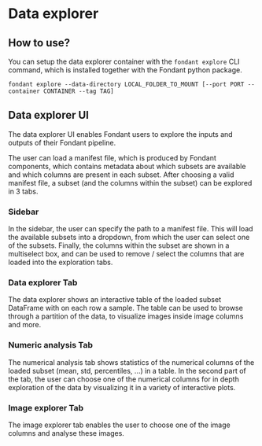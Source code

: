 # Data explorer

## How to use?
You can setup the data explorer container with the `fondant explore` CLI command, which is installed together with the Fondant python package.

```
fondant explore --data-directory LOCAL_FOLDER_TO_MOUNT [--port PORT --container CONTAINER --tag TAG]
```

## Data explorer UI

The data explorer UI enables Fondant users to explore the inputs and outputs of their Fondant pipeline.

The user can load a manifest file, which is produced by Fondant components, which contains metadata about which subsets are available and which columns are present in each subset. After choosing a valid manifest file, a subset (and the columns within the subset) can be explored in 3 tabs.

### Sidebar
In the sidebar, the user can specify the path to a manifest file. This will load the available subsets into a dropdown, from which the user can select one of the subsets. Finally, the columns within the subset are shown in a multiselect box, and can be used to remove / select the columns that are loaded into the exploration tabs.
### Data explorer Tab
The data explorer shows an interactive table of the loaded subset DataFrame with on each row a sample. The table can be used to browse through a partition of the data, to visualize images inside image columns and more.

### Numeric analysis Tab
The numerical analysis tab shows statistics of the numerical columns of the loaded subset (mean, std, percentiles, ...) in a table. In the second part of the tab, the user can choose one of the numerical columns for in depth exploration of the data by visualizing it in a variety of interactive plots.

### Image explorer Tab
The image explorer tab enables the user to choose one of the image columns and analyse these images.